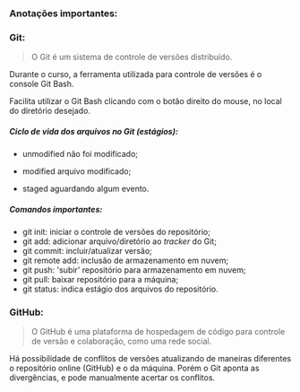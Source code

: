 ### Anotações importantes:

### Git:

>O Git é um sistema de controle de versões distribuído.

Durante o curso, a ferramenta utilizada para controle de versões é o console Git Bash.

Facilita utilizar o Git Bash clicando com o botão direito do mouse, no local do diretório desejado.

##### Ciclo de vida dos arquivos no Git (estágios):

- unmodified não foi modificado;

- modified arquivo modificado;

- staged aguardando algum evento.

##### Comandos importantes:

 - git init: iniciar o controle de versões do repositório;
 - git add: adicionar arquivo/diretório ao _tracker_ do Git;
 - git commit: incluir/atualizar versão;
 - git remote add: inclusão de armazenamento em nuvem;
 - git push: 'subir' repositório para armazenamento em nuvem;
 - git pull: baixar repositório para a máquina;
 - git status: indica estágio dos arquivos do repositório. 

### GitHub:

>O GitHub é uma plataforma de hospedagem de código para controle de versão e colaboração, como uma rede social.

Há possibilidade de conflitos de versões atualizando de maneiras diferentes o repositório online (GitHub) e o da máquina. Porém o Git aponta as divergências, e pode manualmente acertar os conflitos.
